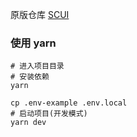 原版仓库 [SCUI](https://gitee.com/lolicode/scui)

### 使用 yarn
```
# 进入项目目录
# 安装依赖
yarn

cp .env-example .env.local
# 启动项目(开发模式)
yarn dev
```